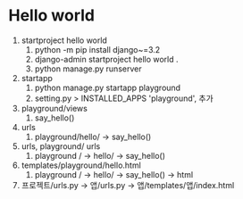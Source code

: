 # Hello world
1. startproject hello world
   1. python -m pip install django~=3.2
   2. django-admin startproject hello world .
   3. python manage.py runserver
2. startapp
   1. python manage.py startapp playground
   2. setting.py > INSTALLED_APPS 'playground', 추가
3. playground/views
   1. say_hello()
4. urls
   1. playground/hello/ -> say_hello()
5. urls, playground/ urls
   1. playground / -> hello/ -> say_hello()
6. templates/playground/hello.html
   1. playground / -> hello/ -> say_hello() -> html
7. 프로젝트/urls.py -> 앱/urls.py -> 앱/templates/앱/index.html